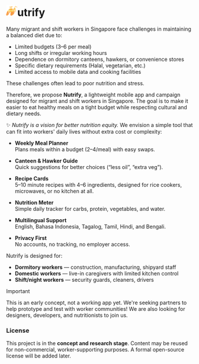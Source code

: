 # <img src="logo.svg" alt="Nutrify Logo" width="30" height="30">utrify

Many migrant and shift workers in Singapore face challenges in maintaining a balanced diet due to:

- Limited budgets ($3–$6 per meal)
- Long shifts or irregular working hours
- Dependence on dormitory canteens, hawkers, or convenience stores
- Specific dietary requirements (Halal, vegetarian, etc.)
- Limited access to mobile data and cooking facilities

These challenges often lead to poor nutrition and stress.

Therefore, we propose **Nutrify**, a lightweight mobile app and campaign designed for migrant and shift workers in Singapore. The goal is to make it easier to eat healthy meals on a tight budget while respecting cultural and dietary needs.

✨ _Nutrify is a vision for better nutrition equity._ We envision a simple tool that can fit into workers' daily lives without extra cost or complexity:

- **Weekly Meal Planner**  
  Plans meals within a budget ($2–$4/meal) with easy swaps.

- **Canteen & Hawker Guide**  
  Quick suggestions for better choices (“less oil”, “extra veg”).

- **Recipe Cards**  
  5–10 minute recipes with 4–6 ingredients, designed for rice cookers, microwaves, or no kitchen at all.

- **Nutrition Meter**  
  Simple daily tracker for carbs, protein, vegetables, and water.

- **Multilingual Support**  
  English, Bahasa Indonesia, Tagalog, Tamil, Hindi, and Bengali.

- **Privacy First**  
  No accounts, no tracking, no employer access.

Nutrify is designed for:

- **Dormitory workers** — construction, manufacturing, shipyard staff
- **Domestic workers** — live-in caregivers with limited kitchen control
- **Shift/night workers** — security guards, cleaners, drivers

> [!IMPORTANT]
> This is an early concept, not a working app yet. We're seeking partners to help prototype and test with worker communities! We are also looking for designers, developers, and nutritionists to join us.

### License

This project is in the **concept and research stage**. Content may be reused for non-commercial, worker-supporting purposes. A formal open-source license will be added later.
